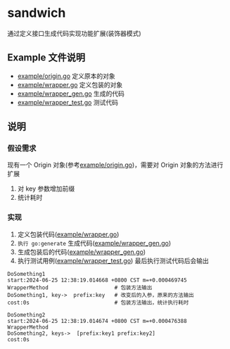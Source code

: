 # sandwich

通过定义接口生成代码实现功能扩展(装饰器模式)

## Example 文件说明

- [example/origin.go](example/origin.go) 定义原本的对象
- [example/wrapper.go](example/wrapper.go) 定义包装的对象
- [example/wrapper_gen.go](example/wrapper_gen.go) 生成的代码
- [example/wrapper_test.go](example/wrapper_test.go) 测试代码

## 说明

### 假设需求

现有一个 Origin 对象(参考[example/origin.go](example/origin.go))，需要对 Origin 对象的方法进行扩展

1. 对 key 参数增加前缀
2. 统计耗时

### 实现

1. 定义包装代码([example/wrapper.go](example/wrapper.go))
2. `执行 go:generate` 生成代码([example/wrapper_gen.go](example/wrapper_gen.go))
3. 生成包装后的代码([example/wrapper_gen.go](example/wrapper_gen.go))
4. 执行测试用例([example/wrapper_test.go](example/wrapper_test.go))
   最后执行测试代码后会输出

```
DoSomething1
start:2024-06-25 12:38:19.014668 +0800 CST m=+0.000469745
WrapperMethod                     # 包装方法输出  
DoSomething1, key->  prefix:key   # 改变后的入参，原来的方法输出
cost:0s                           # 包装方法输出，统计执行耗时  

DoSomething2
start:2024-06-25 12:38:19.014674 +0800 CST m=+0.000476388
WrapperMethod
DoSomething2, keys->  [prefix:key1 prefix:key2] 
cost:0s
```